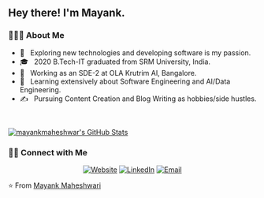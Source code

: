<h2> Hey there! I'm Mayank.</h2>

<h3> 👨🏻‍💻 About Me </h3>

- 🤔 &nbsp; Exploring new technologies and developing software is my passion.
- 🎓 &nbsp; 2020 B.Tech-IT graduated from SRM University, India.
- 💼 &nbsp; Working as an SDE-2 at OLA Krutrim AI, Bangalore.
- 🌱 &nbsp; Learning extensively about Software Engineering and AI/Data Engineering.
- ✍️ &nbsp; Pursuing Content Creation and Blog Writing as hobbies/side hustles.

<br/>

[![mayankmaheshwar's GitHub Stats](https://github-readme-stats.vercel.app/api?username=mayankmaheshwar&show_icons=true)](https://github.com/mayankmaheshwar)

<h3> 🤝🏻 Connect with Me </h3>

<p align="center">
<a href="https://mayankmaheshwar.github.io/"><img alt="Website" src="https://img.shields.io/badge/Website-mayankmaheshwar.github.io-blue?style=flat-square&logo=google-chrome"></a>
<a href="https://www.linkedin.com/in/mayankmaheshwar/"><img alt="LinkedIn" src="https://img.shields.io/badge/LinkedIn-mayank%20maheshwar-blue?style=flat-square&logo=linkedin"></a>
<a href="mailto:mayank.maheshwari625@gmail.com"><img alt="Email" src="https://img.shields.io/badge/Email-mayank.maheshwari625@gmail.com-blue?style=flat-square&logo=gmail"></a>
</p>

⭐️ From [Mayank Maheshwari](https://github.com/mayankmaheshwar)
